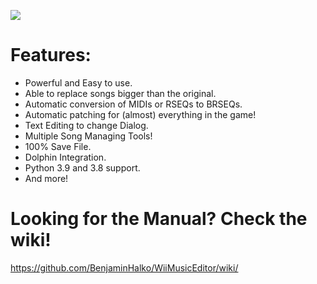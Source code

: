 ![](https://user-images.githubusercontent.com/73490201/119917911-4e628100-bf1c-11eb-9c8c-2b8727e2d916.png)
# Features:
- Powerful and Easy to use.
- Able to replace songs bigger than the original.
- Automatic conversion of MIDIs or RSEQs to BRSEQs.
- Automatic patching for (almost) everything in the game!
- Text Editing to change Dialog.
- Multiple Song Managing Tools!
- 100% Save File.
- Dolphin Integration.
- Python 3.9 and 3.8 support.
- And more!

# Looking for the Manual? Check the wiki!
https://github.com/BenjaminHalko/WiiMusicEditor/wiki/
